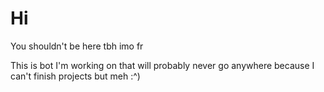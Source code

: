 # Hi

You shouldn't be here tbh imo fr


This is bot I'm working on that will probably never go anywhere because I can't finish projects but meh :^)